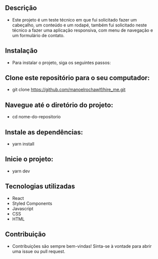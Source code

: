 ## Descrição
- Este projeto é um teste técnico em que fui solicitado fazer um cabeçalho, um conteúdo e um rodapé, também fui solicitado neste técnico a fazer uma aplicação responsiva, com menu de navegação e um formulário de contato.

## Instalação
- Para instalar o projeto, siga os seguintes passos:

## Clone este repositório para o seu computador:
- git clone https://github.com/manoelrochawlf/hire_me.git

## Navegue até o diretório do projeto:
- cd nome-do-repositorio
## Instale as dependências:
- yarn install
## Inicie o projeto:
- yarn dev
## Tecnologias utilizadas
- React
- Styled Components
- Javascript
- CSS
- HTML
## Contribuição
- Contribuições são sempre bem-vindas! Sinta-se à vontade para abrir uma issue ou pull request.

